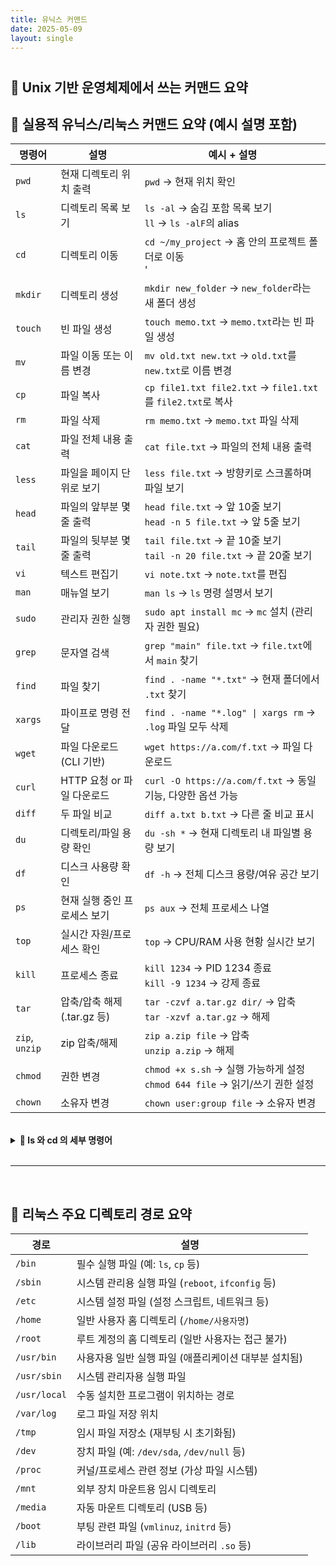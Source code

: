 ```yaml
---
title: 유닉스 커맨드
date: 2025-05-09
layout: single
---
```


<h1 style="text-align: center;"></h1>


## 📍 Unix 기반 운영체제에서 쓰는 커맨드 요약

## 🧾 실용적 유닉스/리눅스 커맨드 요약 (예시 설명 포함)

| 명령어         | 설명                             | 예시 + 설명 |
|----------------|----------------------------------|-------------|
| `pwd`          | 현재 디렉토리 위치 출력           | `pwd` → 현재 위치 확인 |
| `ls`           | 디렉토리 목록 보기                | `ls -al` → 숨김 포함 목록 보기<br>`ll` → `ls -alF`의 alias |
| `cd`           | 디렉토리 이동                     | `cd ~/my_project` → 홈 안의 프로젝트 폴더로 이동<br>' |
| `mkdir`        | 디렉토리 생성                     | `mkdir new_folder` → `new_folder`라는 새 폴더 생성 |
| `touch`        | 빈 파일 생성                      | `touch memo.txt` → `memo.txt`라는 빈 파일 생성 |
| `mv`           | 파일 이동 또는 이름 변경           | `mv old.txt new.txt` → `old.txt`를 `new.txt`로 이름 변경 |
| `cp`           | 파일 복사                         | `cp file1.txt file2.txt` → `file1.txt`를 `file2.txt`로 복사 |
| `rm`           | 파일 삭제                         | `rm memo.txt` → `memo.txt` 파일 삭제 |
| `cat`          | 파일 전체 내용 출력               | `cat file.txt` → 파일의 전체 내용 출력 |
| `less`         | 파일을 페이지 단위로 보기         | `less file.txt` → 방향키로 스크롤하며 파일 보기 |
| `head`         | 파일의 앞부분 몇 줄 출력          | `head file.txt` → 앞 10줄 보기<br>`head -n 5 file.txt` → 앞 5줄 보기 |
| `tail`         | 파일의 뒷부분 몇 줄 출력          | `tail file.txt` → 끝 10줄 보기<br>`tail -n 20 file.txt` → 끝 20줄 보기 |
| `vi`           | 텍스트 편집기                     | `vi note.txt` → `note.txt`를 편집 |
| `man`          | 매뉴얼 보기                       | `man ls` → `ls` 명령 설명서 보기 |
| `sudo`         | 관리자 권한 실행                  | `sudo apt install mc` → `mc` 설치 (관리자 권한 필요) |
| `grep`         | 문자열 검색                       | `grep "main" file.txt` → `file.txt`에서 `main` 찾기 |
| `find`         | 파일 찾기                          | `find . -name "*.txt"` → 현재 폴더에서 `.txt` 찾기 |
| `xargs`        | 파이프로 명령 전달                | `find . -name "*.log" \| xargs rm` → `.log` 파일 모두 삭제 |
| `wget`         | 파일 다운로드 (CLI 기반)           | `wget https://a.com/f.txt` → 파일 다운로드 |
| `curl`         | HTTP 요청 or 파일 다운로드        | `curl -O https://a.com/f.txt` → 동일 기능, 다양한 옵션 가능 |
| `diff`         | 두 파일 비교                      | `diff a.txt b.txt` → 다른 줄 비교 표시 |
| `du`           | 디렉토리/파일 용량 확인           | `du -sh *` → 현재 디렉토리 내 파일별 용량 보기 |
| `df`           | 디스크 사용량 확인                | `df -h` → 전체 디스크 용량/여유 공간 보기 |
| `ps`           | 현재 실행 중인 프로세스 보기       | `ps aux` → 전체 프로세스 나열 |
| `top`          | 실시간 자원/프로세스 확인         | `top` → CPU/RAM 사용 현황 실시간 보기 |
| `kill`         | 프로세스 종료                     | `kill 1234` → PID 1234 종료<br>`kill -9 1234` → 강제 종료 |
| `tar`          | 압축/압축 해제 (.tar.gz 등)        | `tar -czvf a.tar.gz dir/` → 압축<br>`tar -xzvf a.tar.gz` → 해제 |
| `zip`, `unzip` | zip 압축/해제                     | `zip a.zip file` → 압축<br>`unzip a.zip` → 해제 |
| `chmod`        | 권한 변경                         | `chmod +x s.sh` → 실행 가능하게 설정<br>`chmod 644 file` → 읽기/쓰기 권한 설정 |
| `chown`        | 소유자 변경                       | `chown user:group file` → 소유자 변경 |

<br>

<details>
  <summary><strong>🔸 ls 와 cd 의 세부 명령어</strong></summary>

## 📁 `ls` 명령어 주요 옵션 요약

| 옵션   | 이름                | 설명 |
|--------|---------------------|------|
| `-a`   | all                 | 숨김 파일(`.`으로 시작하는 파일) 포함해서 모두 표시 |
| `-l`   | long format         | 자세한 정보(권한, 소유자, 크기, 수정 날짜 등)를 열 형식으로 출력 |
| `-F`   | classify            | 각 파일 유형에 따라 기호(`/`, `*`, `@` 등)를 붙여 구분 |

<br>

### 🔍 `-F` 옵션의 기호 의미

| 기호 | 의미                         | 예시 출력              |
|------|------------------------------|------------------------|
| `/`  | 디렉토리                     | `bin/`                |
| `*`  | 실행 파일 (executable)       | `script.sh*`          |
| `@`  | 심볼릭 링크 (symbolic link)  | `link@`               |
| `=`  | 소켓 (socket)                | `mysocket=`           |
| `|`  | FIFO (named pipe)            | `mypipe|`             |
| _(없음)_ | 일반 파일                | `myfile`              |

<br>

---

<br>

## 📂 `cd` 명령어 주요 사용법 요약

| 명령어         | 기능 요약              | 설명 |
|----------------|------------------------|------|
| `cd`           | 홈 디렉토리 이동        | 아무 경로 없이 입력하면 `~` (홈 디렉토리)로 이동 |
| `cd ~`         | 홈 디렉토리 이동        | `~`는 현재 로그인한 사용자의 홈 디렉토리를 의미 |
| `cd /경로`     | 절대 경로 이동          | 루트(`/`)부터 시작하는 경로로 이동 |
| `cd 상대경로`  | 상대 경로 이동          | 현재 디렉토리를 기준으로 이동 (`cd folder/`) |
| `cd ..`        | 상위 디렉토리로 이동     | 현재 폴더의 부모 디렉토리로 이동 |
| `cd .`         | 현재 디렉토리 유지       | 경로상 아무 변화 없음 (명시적으로 현재 위치를 의미) |
| `cd -`         | 이전 디렉토리로 이동     | 직전에 있었던 디렉토리로 다시 이동 |

</details>

<br>

---

<br>

## 📁 리눅스 주요 디렉토리 경로 요약

| 경로         | 설명 |
|--------------|------|
| `/bin`       | 필수 실행 파일 (예: `ls`, `cp` 등) |
| `/sbin`      | 시스템 관리용 실행 파일 (`reboot`, `ifconfig` 등) |
| `/etc`       | 시스템 설정 파일 (설정 스크립트, 네트워크 등) |
| `/home`      | 일반 사용자 홈 디렉토리 (`/home/사용자명`) |
| `/root`      | 루트 계정의 홈 디렉토리 (일반 사용자는 접근 불가) |
| `/usr/bin`   | 사용자용 일반 실행 파일 (애플리케이션 대부분 설치됨) |
| `/usr/sbin`  | 시스템 관리자용 실행 파일 |
| `/usr/local` | 수동 설치한 프로그램이 위치하는 경로 |
| `/var/log`   | 로그 파일 저장 위치 |
| `/tmp`       | 임시 파일 저장소 (재부팅 시 초기화됨) |
| `/dev`       | 장치 파일 (예: `/dev/sda`, `/dev/null` 등) |
| `/proc`      | 커널/프로세스 관련 정보 (가상 파일 시스템) |
| `/mnt`       | 외부 장치 마운트용 임시 디렉토리 |
| `/media`     | 자동 마운트 디렉토리 (USB 등) |
| `/boot`      | 부팅 관련 파일 (`vmlinuz`, `initrd` 등) |
| `/lib`       | 라이브러리 파일 (공유 라이브러리 `.so` 등) |
